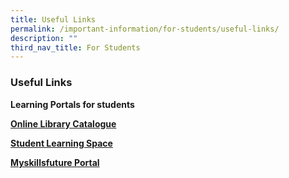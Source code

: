 ```yaml
---
title: Useful Links
permalink: /important-information/for-students/useful-links/
description: ""
third_nav_title: For Students
---
```

###  **Useful Links**
**Learning Portals for students**

[**Online Library Catalogue**](https://schoolibrary.moe.edu.sg/woodlandsringsec/cgi-bin/spydus.exe/MSGTRN/WPAC/HOME)

[**Student Learning Space**](https://vle.learning.moe.edu.sg/login)

[**Myskillsfuture Portal**](https://www.myskillsfuture.sg/content/student/en/secondary.html)